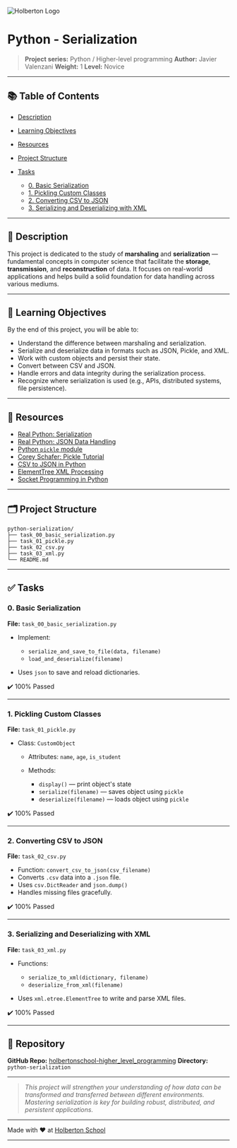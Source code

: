 ![Holberton Logo](https://raw.githubusercontent.com/holbertonschool/holberton-logo/master/holberton-logo.png)

# Python - Serialization

> **Project series:** Python / Higher-level programming
> **Author:** Javier Valenzani
> **Weight:** 1
> **Level:** Novice

---

## 📚 Table of Contents

* [Description](#description)
* [Learning Objectives](#learning-objectives)
* [Resources](#resources)
* [Project Structure](#project-structure)
* [Tasks](#tasks)

  * [0. Basic Serialization](#0-basic-serialization)
  * [1. Pickling Custom Classes](#1-pickling-custom-classes)
  * [2. Converting CSV to JSON](#2-converting-csv-to-json)
  * [3. Serializing and Deserializing with XML](#3-serializing-and-deserializing-with-xml)

---

## 📖 Description

This project is dedicated to the study of **marshaling** and **serialization** — fundamental concepts in computer science that facilitate the **storage**, **transmission**, and **reconstruction** of data. It focuses on real-world applications and helps build a solid foundation for data handling across various mediums.

---

## 🎯 Learning Objectives

By the end of this project, you will be able to:

* Understand the difference between marshaling and serialization.
* Serialize and deserialize data in formats such as JSON, Pickle, and XML.
* Work with custom objects and persist their state.
* Convert between CSV and JSON.
* Handle errors and data integrity during the serialization process.
* Recognize where serialization is used (e.g., APIs, distributed systems, file persistence).

---

## 🔗 Resources

* [Real Python: Serialization](https://realpython.com/python-serialization-pickle-json/)
* [Real Python: JSON Data Handling](https://realpython.com/python-json/)
* [Python `pickle` module](https://docs.python.org/3/library/pickle.html)
* [Corey Schafer: Pickle Tutorial](https://www.youtube.com/watch?v=2Tw39kZIbhs)
* [CSV to JSON in Python](https://realpython.com/python-csv/)
* [ElementTree XML Processing](https://docs.python.org/3/library/xml.etree.elementtree.html)
* [Socket Programming in Python](https://realpython.com/python-sockets/)

---

## 🗂 Project Structure

```
python-serialization/
├── task_00_basic_serialization.py
├── task_01_pickle.py
├── task_02_csv.py
├── task_03_xml.py
└── README.md
```

---

## ✅ Tasks

### 0. Basic Serialization

**File:** `task_00_basic_serialization.py`

* Implement:

  * `serialize_and_save_to_file(data, filename)`
  * `load_and_deserialize(filename)`
* Uses `json` to save and reload dictionaries.

✔️ 100% Passed

---

### 1. Pickling Custom Classes

**File:** `task_01_pickle.py`

* Class: `CustomObject`

  * Attributes: `name`, `age`, `is_student`
  * Methods:

    * `display()` — print object's state
    * `serialize(filename)` — saves object using `pickle`
    * `deserialize(filename)` — loads object using `pickle`

✔️ 100% Passed

---

### 2. Converting CSV to JSON

**File:** `task_02_csv.py`

* Function: `convert_csv_to_json(csv_filename)`
* Converts `.csv` data into a `.json` file.
* Uses `csv.DictReader` and `json.dump()`
* Handles missing files gracefully.

✔️ 100% Passed

---

### 3. Serializing and Deserializing with XML

**File:** `task_03_xml.py`

* Functions:

  * `serialize_to_xml(dictionary, filename)`
  * `deserialize_from_xml(filename)`
* Uses `xml.etree.ElementTree` to write and parse XML files.

✔️ 100% Passed

---

## 📌 Repository

**GitHub Repo:** [holbertonschool-higher\_level\_programming](https://github.com/holbertonschool-higher_level_programming)
**Directory:** `python-serialization`

---

> *This project will strengthen your understanding of how data can be transformed and transferred between different environments. Mastering serialization is key for building robust, distributed, and persistent applications.*

---

Made with ❤️ at [Holberton School](https://www.holbertonschool.com/)

---
